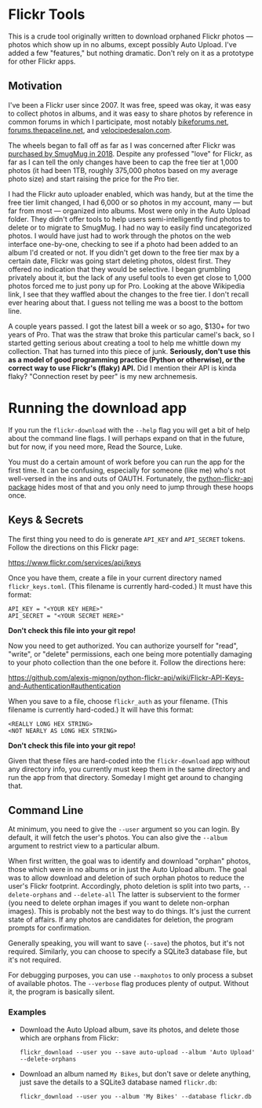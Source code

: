 # Flickr Tools #

This is a crude tool originally written to download orphaned Flickr
photos — photos which show up in no albums, except possibly Auto
Upload.  I've added a few "features," but nothing dramatic.  Don't
rely on it as a prototype for other Flickr apps.

## Motivation ##

I've been a Flickr user since 2007. It was free, speed was okay, it
was easy to collect photos in albums, and it was easy to share photos
by reference in common forums in which I participate, most notably
[bikeforums.net](bikeforums.net),
[forums.thepaceline.net](forums.thepaceline.net), and
[velocipedesalon.com](velocipedesalon.com).

The wheels began to fall off as far as I was concerned after Flickr
was [purchased by SmugMug in
2018](https://en.wikipedia.org/wiki/Flickr).  Despite any professed
"love" for Flickr, as far as I can tell the only changes have been to
cap the free tier at 1,000 photos (it had been 1TB, roughly 375,000
photos based on my average photo size) and start raising the price for
the Pro tier.

I had the Flickr auto uploader enabled, which was handy, but at the
time the free tier limit changed, I had 6,000 or so photos in my
account, many — but far from most — organized into albums.  Most were
only in the Auto Upload folder.  They didn't offer tools to help users
semi-intelligently find photos to delete or to migrate to SmugMug. I
had no way to easily find uncategorized photos.  I would have just had
to work through the photos on the web interface one-by-one, checking
to see if a photo had been added to an album I'd created or not.  If
you didn't get down to the free tier max by a certain date, Flickr was
going start deleting photos, oldest first.  They offered no indication
that they would be selective.  I began grumbling privately about it,
but the lack of any useful tools to even get close to 1,000 photos
forced me to just pony up for Pro.  Looking at the above Wikipedia
link, I see that they waffled about the changes to the free tier.  I
don't recall ever hearing about that.  I guess not telling me was a
boost to the bottom line.

A couple years passed.  I got the latest bill a week or so ago, $130+
for two years of Pro.  That was the straw that broke this particular
camel's back, so I started getting serious about creating a tool to
help me whittle down my collection.  That has turned into this piece
of junk.  **Seriously, don't use this as a model of good programming
practice (Python or otherwise), or the correct way to use Flickr's
(flaky) API.** Did I mention their API is kinda flaky? "Connection
reset by peer" is my new archnemesis.

# Running the download app #

If you run the `flickr-download` with the `--help` flag you will get a
bit of help about the command line flags. I will perhaps expand on
that in the future, but for now, if you need more, Read the Source,
Luke.

You must do a certain amount of work before you can run the app for
the first time. It can be confusing, especially for someone (like me)
who's not well-versed in the ins and outs of OAUTH.  Fortunately, the
[python-flickr-api package](https://pypi.org/project/flickr-api/)
hides most of that and you only need to jump through these hoops once.

## Keys & Secrets ##

The first thing you need to do is generate `API_KEY` and `API_SECRET`
tokens.  Follow the directions on this Flickr page:

https://www.flickr.com/services/api/keys

Once you have them, create a file in your current directory named
`flickr_keys.toml`.  (This filename is currently hard-coded.)  It must
have this format:

```
API_KEY = "<YOUR KEY HERE>"
API_SECRET = "<YOUR SECRET HERE>"
```

**Don't check this file into your git repo!**

Now you need to get authorized.  You can authorize yourself for
"read", "write", or "delete" permissions, each one being more
potentially damaging to your photo collection than the one before it.
Follow the directions here:

https://github.com/alexis-mignon/python-flickr-api/wiki/Flickr-API-Keys-and-Authentication#authentication

When you save to a file, choose `flickr_auth` as your filename. (This
filename is currently hard-coded.) It will have this format:

```
<REALLY LONG HEX STRING>
<NOT NEARLY AS LONG HEX STRING>
```

**Don't check this file into your git repo!**

Given that these files are hard-coded into the `flickr-download` app
without any directory info, you currently must keep them in the same
directory and run the app from that directory.  Someday I might get
around to changing that.

## Command Line ##

At minimum, you need to give the `--user` argument so you can
login. By default, it will fetch the user's photos.  You can also
give the `--album` argument to restrict view to a particular album.

When first written, the goal was to identify and download "orphan"
photos, those which were in no albums or in just the Auto Upload
album.  The goal was to allow download and deletion of such orphan
photos to reduce the user's Flickr footprint.  Accordingly, photo
deletion is split into two parts, `--delete-orphans` and
`--delete-all` The latter is subservient to the former (you need to
delete orphan images if you want to delete non-orphan images).  This
is probably not the best way to do things. It's just the current state
of affairs.  If any photos are candidates for deletion, the program
prompts for confirmation.

Generally speaking, you will want to save (`--save`) the photos, but
it's not required.  Similarly, you can choose to specify a SQLite3
database file, but it's not required.

For debugging purposes, you can use `--maxphotos` to only process a
subset of available photos.  The `--verbose` flag produces plenty of
output.  Without it, the program is basically silent.

### Examples ###

  * Download the Auto Upload album, save its photos, and delete those
    which are orphans from Flickr:

    `flickr_download --user you --save auto-upload --album 'Auto Upload' --delete-orphans`

  * Download an album named `My Bikes`, but don't save or delete
    anything, just save the details to a SQLite3 database named
    `flickr.db`:

    `flickr_download --user you --album 'My Bikes' --database flickr.db`
